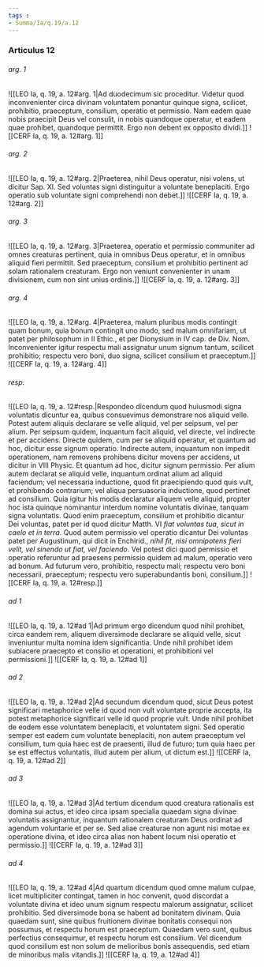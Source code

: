 ```yaml
---
tags : 
- Summa/Ia/q.19/a.12
---
```


### Articulus 12

###### arg. 1
![[LEO Ia, q. 19, a. 12#arg. 1|Ad duodecimum sic proceditur. Videtur quod inconvenienter circa divinam voluntatem ponantur quinque signa, scilicet, prohibitio, praeceptum, consilium, operatio et permissio. Nam eadem quae nobis praecipit Deus vel consulit, in nobis quandoque operatur, et eadem quae prohibet, quandoque permittit. Ergo non debent ex opposito dividi.]]
![[CERF Ia, q. 19, a. 12#arg. 1]]

###### arg. 2
![[LEO Ia, q. 19, a. 12#arg. 2|Praeterea, nihil Deus operatur, nisi volens, ut dicitur Sap. XI. Sed voluntas signi distinguitur a voluntate beneplaciti. Ergo operatio sub voluntate signi comprehendi non debet.]]
![[CERF Ia, q. 19, a. 12#arg. 2]]

###### arg. 3
![[LEO Ia, q. 19, a. 12#arg. 3|Praeterea, operatio et permissio communiter ad omnes creaturas pertinent, quia in omnibus Deus operatur, et in omnibus aliquid fieri permittit. Sed praeceptum, consilium et prohibitio pertinent ad solam rationalem creaturam. Ergo non veniunt convenienter in unam divisionem, cum non sint unius ordinis.]]
![[CERF Ia, q. 19, a. 12#arg. 3]]

###### arg. 4
![[LEO Ia, q. 19, a. 12#arg. 4|Praeterea, malum pluribus modis contingit quam bonum, quia bonum contingit uno modo, sed malum omnifariam, ut patet per philosophum in II Ethic., et per Dionysium in IV cap. de Div. Nom. Inconvenienter igitur respectu mali assignatur unum signum tantum, scilicet prohibitio; respectu vero boni, duo signa, scilicet consilium et praeceptum.]]
![[CERF Ia, q. 19, a. 12#arg. 4]]

###### resp.
![[LEO Ia, q. 19, a. 12#resp.|Respondeo dicendum quod huiusmodi signa voluntatis dicuntur ea, quibus consuevimus demonstrare nos aliquid velle. Potest autem aliquis declarare se velle aliquid, vel per seipsum, vel per alium. Per seipsum quidem, inquantum facit aliquid, vel directe, vel indirecte et per accidens. Directe quidem, cum per se aliquid operatur, et quantum ad hoc, dicitur esse signum operatio. Indirecte autem, inquantum non impedit operationem, nam removens prohibens dicitur movens per accidens, ut dicitur in VIII Physic. Et quantum ad hoc, dicitur signum permissio. Per alium autem declarat se aliquid velle, inquantum ordinat alium ad aliquid faciendum; vel necessaria inductione, quod fit praecipiendo quod quis vult, et prohibendo contrarium; vel aliqua persuasoria inductione, quod pertinet ad consilium. Quia igitur his modis declaratur aliquem velle aliquid, propter hoc ista quinque nominantur interdum nomine voluntatis divinae, tanquam signa voluntatis. Quod enim praeceptum, consilium et prohibitio dicantur Dei voluntas, patet per id quod dicitur Matth. VI *fiat voluntas tua, sicut in caelo et in terra*. Quod autem permissio vel operatio dicantur Dei voluntas patet per Augustinum, qui dicit in Enchirid., *nihil fit, nisi omnipotens fieri velit, vel sinendo ut fiat, vel faciendo*. Vel potest dici quod permissio et operatio referuntur ad praesens permissio quidem ad malum, operatio vero ad bonum. Ad futurum vero, prohibitio, respectu mali; respectu vero boni necessarii, praeceptum; respectu vero superabundantis boni, consilium.]]
![[CERF Ia, q. 19, a. 12#resp.]]

###### ad 1
![[LEO Ia, q. 19, a. 12#ad 1|Ad primum ergo dicendum quod nihil prohibet, circa eandem rem, aliquem diversimode declarare se aliquid velle, sicut inveniuntur multa nomina idem significantia. Unde nihil prohibet idem subiacere praecepto et consilio et operationi, et prohibitioni vel permissioni.]]
![[CERF Ia, q. 19, a. 12#ad 1]]

###### ad 2
![[LEO Ia, q. 19, a. 12#ad 2|Ad secundum dicendum quod, sicut Deus potest significari metaphorice velle id quod non vult voluntate proprie accepta, ita potest metaphorice significari velle id quod proprie vult. Unde nihil prohibet de eodem esse voluntatem beneplaciti, et voluntatem signi. Sed operatio semper est eadem cum voluntate beneplaciti, non autem praeceptum vel consilium, tum quia haec est de praesenti, illud de futuro; tum quia haec per se est effectus voluntatis, illud autem per alium, ut dictum est.]]
![[CERF Ia, q. 19, a. 12#ad 2]]

###### ad 3
![[LEO Ia, q. 19, a. 12#ad 3|Ad tertium dicendum quod creatura rationalis est domina sui actus, et ideo circa ipsam specialia quaedam signa divinae voluntatis assignantur, inquantum rationalem creaturam Deus ordinat ad agendum voluntarie et per se. Sed aliae creaturae non agunt nisi motae ex operatione divina, et ideo circa alias non habent locum nisi operatio et permissio.]]
![[CERF Ia, q. 19, a. 12#ad 3]]

###### ad 4
![[LEO Ia, q. 19, a. 12#ad 4|Ad quartum dicendum quod omne malum culpae, licet multipliciter contingat, tamen in hoc convenit, quod discordat a voluntate divina et ideo unum signum respectu malorum assignatur, scilicet prohibitio. Sed diversimode bona se habent ad bonitatem divinam. Quia quaedam sunt, sine quibus fruitionem divinae bonitatis consequi non possumus, et respectu horum est praeceptum. Quaedam vero sunt, quibus perfectius consequimur, et respectu horum est consilium. Vel dicendum quod consilium est non solum de melioribus bonis assequendis, sed etiam de minoribus malis vitandis.]]
![[CERF Ia, q. 19, a. 12#ad 4]]


